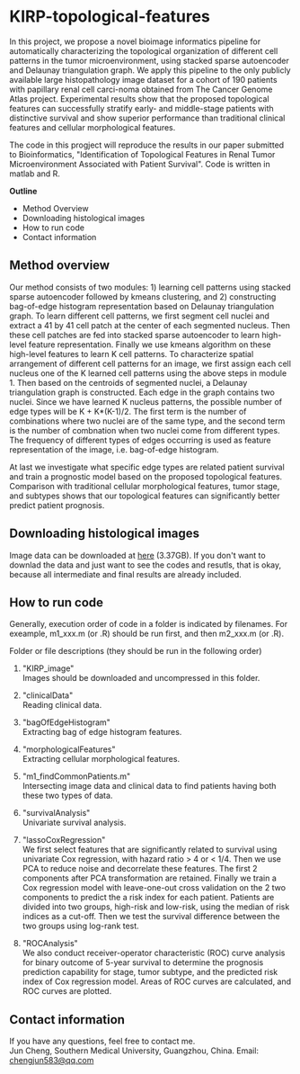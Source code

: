 # KIRP-topological-features
In this project, we propose a novel bioimage informatics pipeline for automatically characterizing the topological organization of different cell patterns in the tumor microenvironment, using stacked sparse autoencoder and Delaunay triangulation graph. We apply this pipeline to the only publicly available large histopathology image dataset for a cohort of 190 patients with papillary renal cell carci-noma obtained from The Cancer Genome Atlas project. Experimental results show that the proposed topological features can successfully stratify early- and middle-stage patients with distinctive survival and show superior performance than traditional clinical features and cellular morphological features.

The code in this progject will reproduce the results in our paper submitted to Bioinformatics, "Identification of Topological Features in Renal Tumor Microenvironment Associated with Patient Survival". Code is written in matlab and R.

**Outline**
* Method Overview
* Downloading histological images
* How to run code
* Contact information

Method overview
-----
Our method consists of two modules: 1) learning cell patterns using stacked sparse autoencoder followed by kmeans clustering, and 2) constructing bag-of-edge histogram representation based on Delaunay triangulation graph. To learn different cell patterns, we first segment cell nuclei and extract a 41 by 41 cell patch at the center of each segmented nucleus. Then these cell patches are fed into stacked sparse autoencoder to learn high-level feature representation. Finally we use kmeans algorithm on these high-level features to learn K cell patterns. To characterize spatial arrangement of different cell patterns for an image, we first assign each cell nucleus one of the K learned cell patterns using the above steps in module 1. Then based on the centroids of segmented nuclei, a Delaunay triangulation graph is constructed. Each edge in the graph contains two nuclei. Since we have learned K nucleus patterns, the possible number of edge types will be K + K*(K-1)/2. The first term is the number of combinations where two nuclei are of the same type, and the second term is the number of combnation when two nuclei come from different types. The frequency of different types of edges occurring is used as feature representation of the image, i.e. bag-of-edge histogram. 

At last we investigate what specific edge types are related patient survival and train a prognostic model based on the proposed topological features. Comparison with traditional cellular morphological features, tumor stage, and subtypes shows that our topological features can significantly better predict patient prognosis.

Downloading histological images
-----
Image data can be downloaded at [here](https://doi.org/10.6084/m9.figshare.4700101.v1) (3.37GB). If you don't want to downlad the data and just want to see the codes and resutls, that is okay, because all intermediate and final results are already included.

How to run code
-----
Generally, execution order of code in a folder is indicated by filenames. For exeample, m1_xxx.m (or .R) should be run first, and then m2_xxx.m (or .R).

Folder or file descriptions (they should be run in the following order)
1. "KIRP_image" <br> 
Images should be downloaded and uncompressed in this folder.

2. "clinicalData" <br> 
Reading clinical data.

3. "bagOfEdgeHistogram" <br> 
Extracting bag of edge histogram features.

4. "morphologicalFeatures" <br> 
Extracting cellular morphological features.

5. "m1_findCommonPatients.m" <br> 
Intersecting image data and clinical data to find patients having both these two types of data.

6. "survivalAnalysis" <br> 
Univariate survival analysis.

7. "lassoCoxRegression" <br>
We first select features that are significantly related to survival using univariate Cox regression, with hazard ratio > 4 or < 1/4. Then we use PCA to reduce noise and decorrelate these features. The first 2 components after PCA transformation are retained. Finally we train a Cox regression model with leave-one-out cross validation on the 2 two components to predict the a risk index for each patient. Patients are divided into two groups, high-risk and low-risk, using the median of risk indices as a cut-off. Then we test the survival difference between the two groups using log-rank test. 

8. "ROCAnalysis" <br>
We also conduct receiver-operator characteristic (ROC) curve analysis for binary outcome of 5-year survival to determine the prognosis prediction capability for stage, tumor subtype, and the predicted risk index of Cox regression model. Areas of ROC curves are calculated, and ROC curves are plotted.


Contact information
-----
If you have any questions, feel free to contact me.<br>
Jun Cheng, Southern Medical University, Guangzhou, China. Email: chengjun583@qq.com
